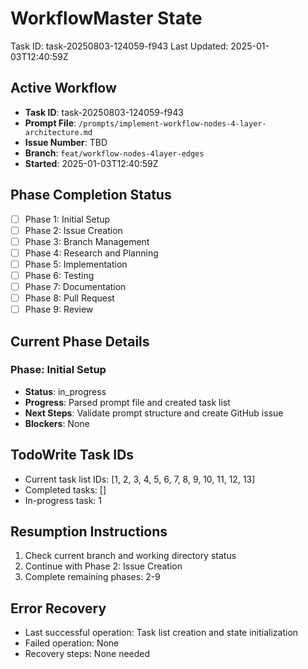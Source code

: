 # WorkflowMaster State
Task ID: task-20250803-124059-f943
Last Updated: 2025-01-03T12:40:59Z

## Active Workflow
- **Task ID**: task-20250803-124059-f943
- **Prompt File**: `/prompts/implement-workflow-nodes-4-layer-architecture.md`
- **Issue Number**: TBD
- **Branch**: `feat/workflow-nodes-4layer-edges`
- **Started**: 2025-01-03T12:40:59Z

## Phase Completion Status
- [ ] Phase 1: Initial Setup
- [ ] Phase 2: Issue Creation
- [ ] Phase 3: Branch Management
- [ ] Phase 4: Research and Planning
- [ ] Phase 5: Implementation
- [ ] Phase 6: Testing
- [ ] Phase 7: Documentation
- [ ] Phase 8: Pull Request
- [ ] Phase 9: Review

## Current Phase Details
### Phase: Initial Setup
- **Status**: in_progress
- **Progress**: Parsed prompt file and created task list
- **Next Steps**: Validate prompt structure and create GitHub issue
- **Blockers**: None

## TodoWrite Task IDs
- Current task list IDs: [1, 2, 3, 4, 5, 6, 7, 8, 9, 10, 11, 12, 13]
- Completed tasks: []
- In-progress task: 1

## Resumption Instructions
1. Check current branch and working directory status
2. Continue with Phase 2: Issue Creation
3. Complete remaining phases: 2-9

## Error Recovery
- Last successful operation: Task list creation and state initialization
- Failed operation: None
- Recovery steps: None needed